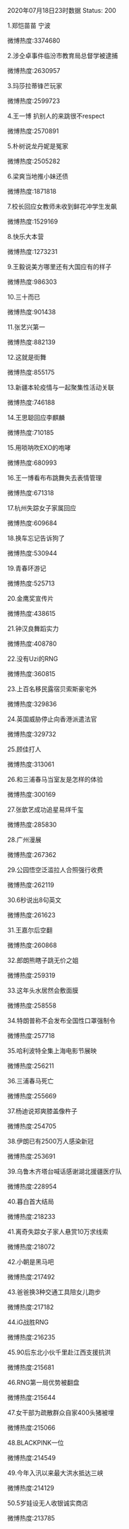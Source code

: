2020年07月18日23时数据
Status: 200

1.郑恺苗苗 宁波

微博热度:3374680

2.涉仝卓事件临汾市教育局总督学被逮捕

微博热度:2630957

3.玛莎拉蒂锋芒玩家

微博热度:2599723

4.王一博 扒别人的来跳很不respect

微博热度:2570891

5.朴树说龙丹妮是冤家

微博热度:2505282

6.梁爽当地推小妹还债

微博热度:1871818

7.校长回应女教师未收到鲜花冲学生发飙

微博热度:1529169

8.快乐大本营

微博热度:1273231

9.王毅说美方哪里还有大国应有的样子

微博热度:986303

10.三十而已

微博热度:901438

11.张艺兴第一

微博热度:882139

12.这就是街舞

微博热度:855175

13.新疆本轮疫情与一起聚集性活动关联

微博热度:746188

14.王思聪回应李麒麟

微博热度:710185

15.用唢呐吹EXO的咆哮

微博热度:680993

16.王一博看布布跳舞失去表情管理

微博热度:671318

17.杭州失踪女子家属回应

微博热度:609684

18.换车忘记告诉狗了

微博热度:530944

19.青春环游记

微博热度:525713

20.金鹰奖宣传片

微博热度:438615

21.钟汉良舞蹈实力

微博热度:408780

22.没有Uzi的RNG

微博热度:360815

23.上百名移民露宿贝索斯豪宅外

微博热度:329836

24.英国威胁停止向香港派遣法官

微博热度:329732

25.顾佳打人

微博热度:313061

26.和三浦春马当室友是怎样的体验

微博热度:300169

27.张歆艺成功追星易烊千玺

微博热度:285830

28.广州漫展

微博热度:267362

29.公园悟空泛滥拉人合照强行收费

微博热度:262119

30.6秒说出8句英文

微博热度:261623

31.王嘉尔后空翻

微博热度:260868

32.郎朗熊瞎子跳无价之姐

微博热度:259319

33.这年头水居然会敷面膜

微博热度:258558

34.特朗普称不会发布全国性口罩强制令

微博热度:257718

35.哈利波特全集上海电影节展映

微博热度:256211

36.三浦春马死亡

微博热度:255669

37.杨迪说郑爽膝盖像杵子

微博热度:254705

38.伊朗已有2500万人感染新冠

微博热度:253691

39.乌鲁木齐塔台喊话感谢湖北援疆医疗队

微博热度:228954

40.暮白首大结局

微博热度:218233

41.离奇失踪女子家人悬赏10万求线索

微博热度:218072

42.小朝是黑马吧

微博热度:217492

43.爸爸换3种交通工具陪女儿跑步

微博热度:217182

44.iG战胜RNG

微博热度:216235

45.90后东北小伙千里赴江西支援抗洪

微博热度:215681

46.RNG第一局优势被翻盘

微博热度:215644

47.女干部为疏散群众自家400头猪被埋

微博热度:215066

48.BLACKPINK一位

微博热度:214549

49.今年入汛以来最大洪水抵达三峡

微博热度:214129

50.5岁娃设无人收银诚实商店

微博热度:213785

